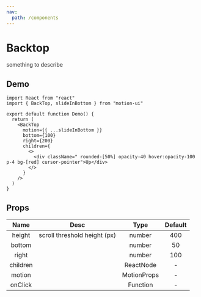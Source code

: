 ```yaml
---
nav:
  path: /components
---
```


# Backtop

something to describe

## Demo

```tsx
import React from "react"
import { BackTop, slideInBottom } from "motion-ui"

export default function Demo() {
  return (
    <BackTop
      motion={{ ...slideInBottom }}
      bottom={100}
      right={200}
      children={
        <>
          <div className=" rounded-[50%] opacity-40 hover:opacity-100 p-4 bg-[red] cursor-pointer">Up</div>
        </>
      }
    />
  )
}
```

## Props

|   Name   |             Desc             |    Type     | Default |
| :------: | :--------------------------: | :---------: | :-----: |
|  height  | scroll threshold height (px) |   number    |   400   |
|  bottom  |                              |   number    |   50    |
|  right   |                              |   number    |   100   |
| children |                              |  ReactNode  |    -    |
|  motion  |                              | MotionProps |    -    |
| onClick  |                              |  Function   |    -    |
